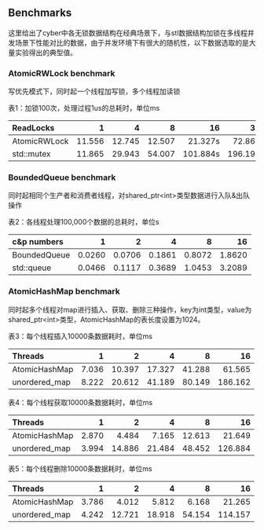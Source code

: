 ## Benchmarks
这里给出了cyber中各无锁数据结构在经典场景下，与stl数据结构加锁在多线程并发场景下性能对比的数据，由于并发环境下有很大的随机性，以下数据选取的是大量实验得出的典型值。

### AtomicRWLock benchmark
写优先模式下，同时起一个线程加写锁，多个线程加读锁

表1：加锁100次，处理过程1us的总耗时，单位ms

|ReadLocks    |1      |4      |8      |16       |32      |
|:------------|------:|------:|------:|--------:|-------:|
|AtomicRWLock |11.556 |12.745 |12.507 |21.327s  |72.869  |
|std::mutex   |11.865 |29.943 |54.007 |101.884s |196.195 |


### BoundedQueue benchmark
同时起相同个生产者和消费者线程，对shared_ptr&lt;int&gt;类型数据进行入队&出队操作

表2：各线程处理100,000个数据的总耗时，单位s

|c&p numbers  |1      |2      |4      |8      |16     |
|:------------|------:|------:|------:|------:|------:|
|BoundedQueue |0.0260 |0.0706 |0.1861 |0.8072 |1.8620 |
|std::queue   |0.0466 |0.1117 |0.3689 |1.0453 |3.2089 |

### AtomicHashMap benchmark
同时起多个线程对map进行插入、获取、删除三种操作，key为int类型，value为shared_ptr&lt;int&gt;类型，AtomicHashMap的表长度设置为1024。

表3：每个线程插入10000条数据耗时，单位ms

|Threads       | 1    | 2     | 4     | 8     | 16     |
|:-------------|-----:|------:|------:|------:|-------:|
|AtomicHashMap |7.036 |10.397 |17.327 |41.288 |61.565  |
|unordered_map |8.222 |20.612 |41.189 |80.149 |186.162 |

表4：每个线程获取10000条数据耗时，单位ms

|Threads       | 1    | 2     | 4     | 8     | 16     |
|:-------------|-----:|------:|------:|------:|-------:|
|AtomicHashMap |2.870 |4.484  |7.165  |12.613 |21.649  |
|unordered_map |3.994 |14.886 |21.484 |48.452 |126.884 |

表5：每个线程删除10000条数据耗时，单位ms

|Threads       | 1    | 2     | 4     | 8     | 16     |
|:-------------|-----:|------:|------:|------:|-------:|
|AtomicHashMap |3.786 |4.012  |5.812  |6.168  |21.265  |
|unordered_map |4.242 |12.721 |18.918 |54.154 |114.157 |
